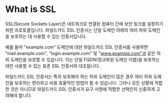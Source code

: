# What is SSL
SSL(Secure Sockets Layer)은 네트워크로 연결된 컴퓨터 간에 보안 링크를 설정하기 위한 프로토콜입니다. 와일드카드 SSL 인증서는 단일 도메인 아래의 여러 하위 도메인을 보호하는 데 사용할 수 있는 인증서입니다.

예를 들어 "example.com" 도메인에 대한 와일드카드 SSL 인증서를 사용하면 "mail.example.com", "login.example.com" 및 "www.example.com"과 같은 하위 도메인을 보호할 수 있습니다. 이는 단일 FQDN(정규화된 도메인 이름)을 보호하는 데만 사용할 수 있는 표준 SSL 인증서와 대조됩니다.

와일드카드 SSL 인증서는 특히 보호해야 하는 하위 도메인이 많은 경우 여러 하위 도메인을 보호하는 편리하고 비용 효율적인 방법이 될 수 있습니다. 그러나 모든 상황에 적합한 것은 아니므로 와일드카드 SSL 인증서가 요구 사항에 적합한 선택인지 신중하게 고려해야 합니다.
